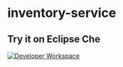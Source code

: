 # inventory-service

## Try it on Eclipse Che
[![Developer Workspace](https://www.eclipse.org/che/contribute.svg)](https://che.openshift.io/f?name=inventory-factory&user=rh-gs-mclerix)
